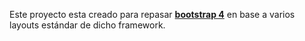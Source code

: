 Este proyecto esta creado para repasar <ins><b>bootstrap 4</ins></b> en base a varios layouts estándar de dicho framework. 
